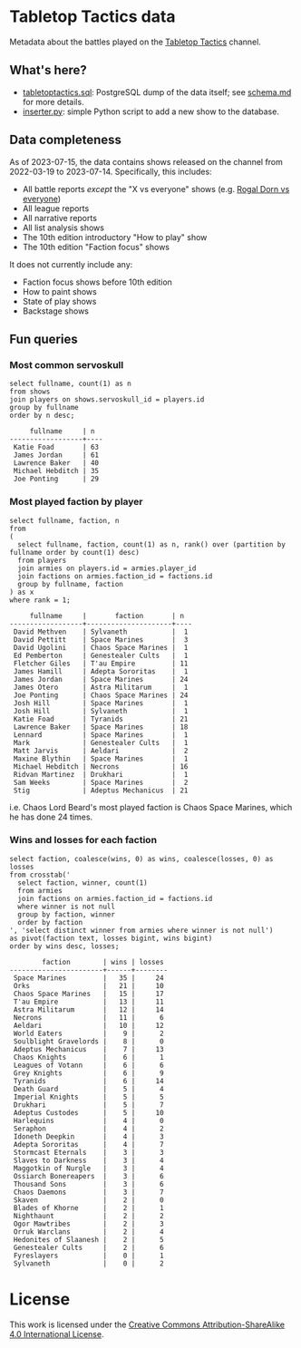 # Tabletop Tactics data

Metadata about the battles played on the [Tabletop Tactics](https://tabletoptactics.tv/) channel.

## What's here?

* [tabletoptactics.sql](tabletoptactics.sql): PostgreSQL dump of the data itself; see [schema.md](schema.md) for more details.
* [inserter.py](inserter.py): simple Python script to add a new show to the database.

## Data completeness

As of 2023-07-15, the data contains shows released on the channel from 2022-03-19 to 2023-07-14. Specifically, this includes:

* All battle reports _except_ the "X vs everyone" shows (e.g. [Rogal Dorn vs everyone](https://tabletoptactics.tv/2023/02/22/the-rogal-dorn-vs-everyone-warhammer-40000-battle-report/))
* All league reports
* All narrative reports
* All list analysis shows
* The 10th edition introductory "How to play" show
* The 10th edition "Faction focus" shows

It does not currently include any:

* Faction focus shows before 10th edition
* How to paint shows
* State of play shows
* Backstage shows

## Fun queries

### Most common servoskull

```
select fullname, count(1) as n
from shows
join players on shows.servoskull_id = players.id
group by fullname
order by n desc;
```

```
     fullname     | n
------------------+----
 Katie Foad       | 63
 James Jordan     | 61
 Lawrence Baker   | 40
 Michael Hebditch | 35
 Joe Ponting      | 29
```

### Most played faction by player

```
select fullname, faction, n
from
(
  select fullname, faction, count(1) as n, rank() over (partition by fullname order by count(1) desc)
  from players
  join armies on players.id = armies.player_id
  join factions on armies.faction_id = factions.id
  group by fullname, faction
) as x
where rank = 1;
``` 

```
     fullname     |       faction       | n
------------------+---------------------+----
 David Methven    | Sylvaneth           |  1
 David Pettitt    | Space Marines       |  3
 David Ugolini    | Chaos Space Marines |  1
 Ed Pemberton     | Genestealer Cults   |  1
 Fletcher Giles   | T'au Empire         | 11
 James Hamill     | Adepta Sororitas    |  1
 James Jordan     | Space Marines       | 24
 James Otero      | Astra Militarum     |  1
 Joe Ponting      | Chaos Space Marines | 24
 Josh Hill        | Space Marines       |  1
 Josh Hill        | Sylvaneth           |  1
 Katie Foad       | Tyranids            | 21
 Lawrence Baker   | Space Marines       | 18
 Lennard          | Space Marines       |  1
 Mark             | Genestealer Cults   |  1
 Matt Jarvis      | Aeldari             |  2
 Maxine Blythin   | Space Marines       |  1
 Michael Hebditch | Necrons             | 16
 Ridvan Martinez  | Drukhari            |  1
 Sam Weeks        | Space Marines       |  2
 Stig             | Adeptus Mechanicus  | 21
```

i.e. Chaos Lord Beard's most played faction is Chaos Space Marines, which he has done 24 times.

### Wins and losses for each faction

```
select faction, coalesce(wins, 0) as wins, coalesce(losses, 0) as losses
from crosstab('
  select faction, winner, count(1)
  from armies
  join factions on armies.faction_id = factions.id
  where winner is not null
  group by faction, winner
  order by faction
', 'select distinct winner from armies where winner is not null')
as pivot(faction text, losses bigint, wins bigint)
order by wins desc, losses;
```

```
        faction        | wins | losses
-----------------------+------+--------
 Space Marines         |   35 |     24
 Orks                  |   21 |     10
 Chaos Space Marines   |   15 |     17
 T'au Empire           |   13 |     11
 Astra Militarum       |   12 |     14
 Necrons               |   11 |      6
 Aeldari               |   10 |     12
 World Eaters          |    9 |      2
 Soulblight Gravelords |    8 |      0
 Adeptus Mechanicus    |    7 |     13
 Chaos Knights         |    6 |      1
 Leagues of Votann     |    6 |      6
 Grey Knights          |    6 |      9
 Tyranids              |    6 |     14
 Death Guard           |    5 |      4
 Imperial Knights      |    5 |      5
 Drukhari              |    5 |      7
 Adeptus Custodes      |    5 |     10
 Harlequins            |    4 |      0
 Seraphon              |    4 |      2
 Idoneth Deepkin       |    4 |      3
 Adepta Sororitas      |    4 |      7
 Stormcast Eternals    |    3 |      3
 Slaves to Darkness    |    3 |      4
 Maggotkin of Nurgle   |    3 |      4
 Ossiarch Bonereapers  |    3 |      6
 Thousand Sons         |    3 |      6
 Chaos Daemons         |    3 |      7
 Skaven                |    2 |      0
 Blades of Khorne      |    2 |      1
 Nighthaunt            |    2 |      2
 Ogor Mawtribes        |    2 |      3
 Orruk Warclans        |    2 |      4
 Hedonites of Slaanesh |    2 |      5
 Genestealer Cults     |    2 |      6
 Fyreslayers           |    0 |      1
 Sylvaneth             |    0 |      2
```

# License

This work is licensed under the [Creative Commons Attribution-ShareAlike 4.0 International License](http://creativecommons.org/licenses/by-sa/4.0/).
